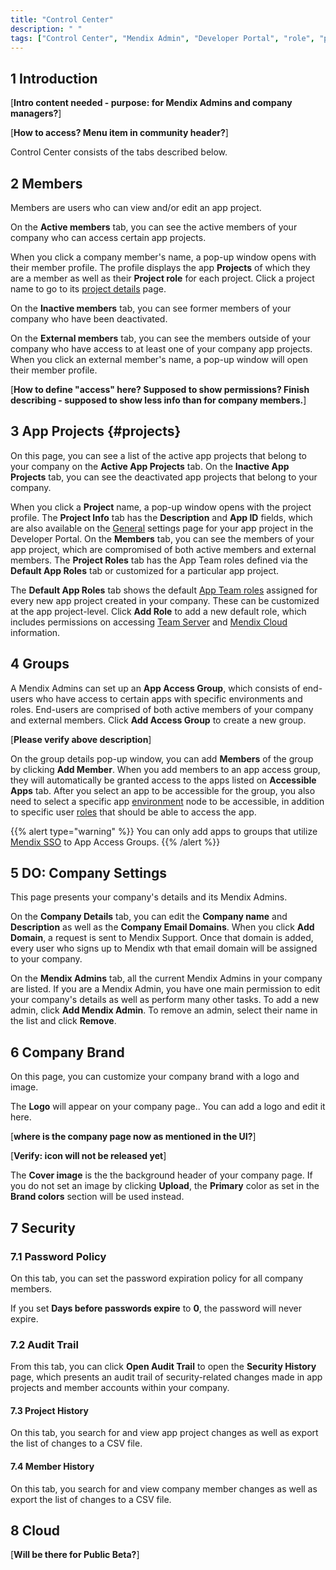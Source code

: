 ```yaml
---
title: "Control Center"
description: " "
tags: ["Control Center", "Mendix Admin", "Developer Portal", "role", "permissions"]
---
```


## 1 Introduction

[**Intro content needed - purpose: for Mendix Admins and company managers?**]

[**How to access? Menu item in community header?**]

Control Center consists of the tabs described below.

## 2 Members

Members are users who can view and/or edit an app project. 

On the **Active members** tab, you can see the active members of your company who can access certain app projects.

When you click a company member's name, a pop-up window opens with their member profile. The profile displays the app **Projects** of which they are a member as well as their **Project role** for each project. Click a project name to go to its [project details](#project-details) page.

On the **Inactive members** tab, you can see former members of your company who have been deactivated.

On the **External members** tab, you can see the members outside of your company who have access to at least one of your company app projects. When you click an external member's name, a pop-up window will open their member profile.

[**How to define "access" here? Supposed to show permissions? Finish describing - supposed to show less info than for company members.**]

## 3 App Projects {#projects}

On this page, you can see a list of the active app projects that belong to your company on the **Active App Projects** tab. On the **Inactive App Projects** tab, you can see the deactivated app projects that belong to your company.

When you click a **Project** name, a pop-up window opens with the project profile. The **Project Info** tab has the **Description** and **App ID** fields, which are also available on the [General](/developerportal/settings/general-settings) settings page for your app project in the Developer Portal. On the **Members** tab, you can see the members of your app project, which are compromised of both active members and external members. The **Project Roles** tab has the App Team roles defined via the **Default App Roles** tab or customized for a particular app project.

The **Default App Roles** tab shows the default  [App Team roles](/developerportal/company-app-roles/manage-roles#edit-app-team-roles) assigned for every new app project created in your company. These can be customized at the app project-level. Click **Add Role** to add a new default role, which includes permissions on accessing [Team Server](/developerportal/develop/team-server) and [Mendix Cloud](/developerportal/deploy/mendix-cloud-deploy) information.

## 4 Groups

A Mendix Admins can set up an **App Access Group**, which consists of end-users who have access to certain apps with specific environments and roles. End-users are comprised of both active members of your company and external members. Click **Add Access Group** to create a new group.

[**Please verify above description**]

On the group details pop-up window, you can add **Members** of the group by clicking **Add Member**. When you add members to an app access group, they will automatically be granted access to the apps listed on **Accessible Apps** tab. After you select an app to be accessible for the group, you also need to select a specific app [environment](/developerportal/deploy/environments) node to be accessible, in addition to specific user [roles](/refguide/project-security#user-roles) that should be able to access the app.

{{% alert type="warning" %}}
You can only add apps to groups that utilize [Mendix SSO](https://docs.mendix.com/appstore/modules/mendix-sso#1-introduction) to App Access Groups.
{{% /alert %}}

## 5 DO: Company Settings

This page presents your company's details and its Mendix Admins.

On the **Company Details** tab, you can edit the **Company name** and **Description** as well as the **Company Email Domains**.  When you click **Add Domain**, a request is sent to Mendix Support. Once that domain is added, every user who signs up to Mendix wth that email domain will be assigned to your company.

On the **Mendix Admins** tab, all the current Mendix Admins in your company are listed. If you are a Mendix Admin, you have one main permission to edit your company's details as well as perform many other tasks. To add a new admin, click **Add Mendix Admin**. To remove an admin, select their name in the list and click **Remove**.

## 6 Company Brand

On this page, you can customize your company brand with a logo and image.

The **Logo** will appear on your company page.. You can add a logo and edit it here.

[**where is the company page now as mentioned in the UI?**]

[**Verify: icon will not be released yet**]

The **Cover image** is the the background header of your company page. If you do not set an image by clicking **Upload**, the **Primary** color as set in the **Brand colors** section will be used instead.

## 7 Security

### 7.1 Password Policy

On this tab, you can set the password expiration policy for all company members. 

If you set **Days before passwords expire** to **0**, the password will never expire.

### 7.2 Audit Trail

From this tab, you can click **Open Audit Trail** to open the **Security History** page, which presents an audit trail of security-related changes made in app projects and member accounts within your company.

#### 7.3 Project History

On this tab, you search for and view app project changes as well as export the list of changes to a CSV file.

#### 7.4 Member History

On this tab, you search for and view company member changes as well as export the list of changes to a CSV file.

## 8 Cloud

[**Will be there for Public Beta?**]
